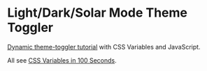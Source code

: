# Light/Dark/Solar Mode Theme Toggler

[Dynamic theme-toggler tutorial]() with CSS Variables and JavaScript.  


All see [CSS Variables in 100 Seconds](https://youtu.be/NtRmIp4eMjs). 
